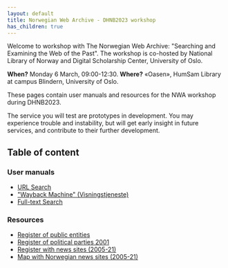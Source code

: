 ```yaml
---
layout: default
title: Norwegian Web Archive - DHNB2023 workshop
has_children: true
---
```

Welcome to workshop with The Norwegian Web Archive: "Searching and Examining the Web of the Past". The workshop is co-hosted by National Library of Norway and Digital Scholarship Center, University of Oslo.

**When?** Monday 6 March, 09:00-12:30.
**Where?** «Oasen», HumSam Library at campus Blindern, University of Oslo.

These pages contain user manuals and resources for the NWA workshop during DHNB2023.

The service you will test are prototypes in development. You may experience trouble and instability, but will get early insight in future services, and contribute to their further development.

## Table of content

### User manuals
  - [URL Search](docs/__usermanual/url-search.md)
  - ["Wayback Machine" (Visningstjeneste)](docs/_usermanual/pywb.md)
  - [Full-text Search](docs/_usermanual/fulltext.md)

### Resources
  - [Register of public entities](docs/_resources/public.md)
  - [Register of political parties 2001](docs/_resources/valg2001.md)
  - [Register with news sites (2005-21)](docs/_resources/newssites.md)
  - [Map with Norwegian news sites (2005-21)](https://nettarkivet.beta.nb.no/map)